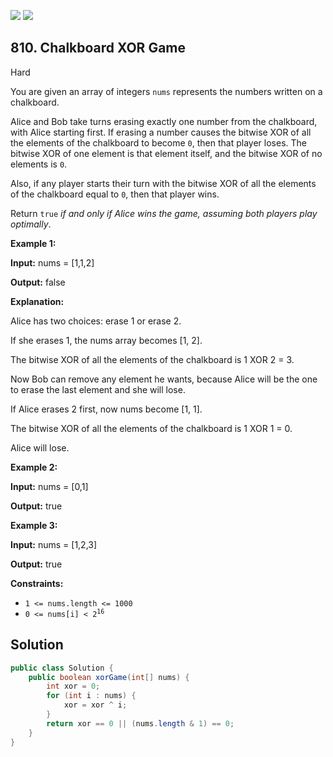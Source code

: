 [![](https://img.shields.io/github/stars/javadev/LeetCode-in-Java?label=Stars&style=flat-square)](https://github.com/javadev/LeetCode-in-Java)
[![](https://img.shields.io/github/forks/javadev/LeetCode-in-Java?label=Fork%20me%20on%20GitHub%20&style=flat-square)](https://github.com/javadev/LeetCode-in-Java/fork)

## 810\. Chalkboard XOR Game

Hard

You are given an array of integers `nums` represents the numbers written on a chalkboard.

Alice and Bob take turns erasing exactly one number from the chalkboard, with Alice starting first. If erasing a number causes the bitwise XOR of all the elements of the chalkboard to become `0`, then that player loses. The bitwise XOR of one element is that element itself, and the bitwise XOR of no elements is `0`.

Also, if any player starts their turn with the bitwise XOR of all the elements of the chalkboard equal to `0`, then that player wins.

Return `true` _if and only if Alice wins the game, assuming both players play optimally_.

**Example 1:**

**Input:** nums = [1,1,2]

**Output:** false

**Explanation:** 

Alice has two choices: erase 1 or erase 2. 

If she erases 1, the nums array becomes [1, 2]. 

The bitwise XOR of all the elements of the chalkboard is 1 XOR 2 = 3. 

Now Bob can remove any element he wants, because Alice will be the one to erase the last element and she will lose. 

If Alice erases 2 first, now nums become [1, 1]. 

The bitwise XOR of all the elements of the chalkboard is 1 XOR 1 = 0. 

Alice will lose.

**Example 2:**

**Input:** nums = [0,1]

**Output:** true

**Example 3:**

**Input:** nums = [1,2,3]

**Output:** true

**Constraints:**

*   `1 <= nums.length <= 1000`
*   <code>0 <= nums[i] < 2<sup>16</sup></code>

## Solution

```java
public class Solution {
    public boolean xorGame(int[] nums) {
        int xor = 0;
        for (int i : nums) {
            xor = xor ^ i;
        }
        return xor == 0 || (nums.length & 1) == 0;
    }
}
```